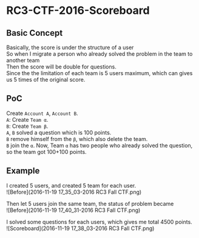 # RC3-CTF-2016-Scoreboard

## Basic Concept
Basically, the score is under the structure of a user  
So when I migrate a person who already solved the problem in the team to another team  
Then the score will be double for questions.  
Since the the limitation of each team is 5 users maximum, which can gives us 5 times of the original score. 

## PoC
Create `Account A`, `Account B`.  
`A`: Create `Team α`.  
`B`: Create `Team β`.  
`A`, `B` solved a question which is 100 points.  
`B` remove himself from the `β`, which also delete the team.  
`B` join the `α`.
Now, Team `α` has two people who already solved the question, so the team got 100+100 points.

## Example
I created 5 users, and created 5 team for each user.  
![Before](2016-11-19 17_35_03-2016 RC3 Fall CTF.png)
  
Then let 5 users join the same team, the status of problem became  
![Before](2016-11-19 17_40_31-2016 RC3 Fall CTF.png)

I solved some questions for each users, which gives me total 4500 points.  
![Scoreboard](2016-11-19 17_38_03-2016 RC3 Fall CTF.png)
